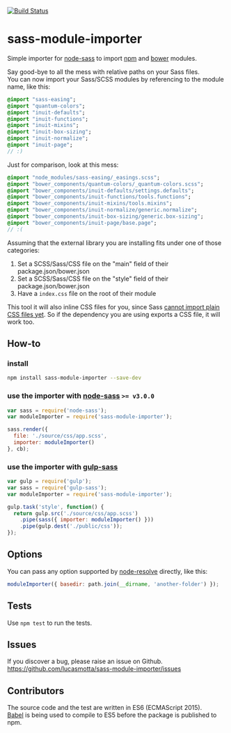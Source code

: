 [![Build Status](https://travis-ci.org/lucasmotta/sass-module-importer.svg?branch=master)](https://travis-ci.org/lucasmotta/sass-module-importer)

# sass-module-importer

Simple importer for [node-sass](https://github.com/sass/node-sass) to import [npm](https://www.npmjs.com) and [bower](http://bower.io/search/) modules.

Say good-bye to all the mess with relative paths on your Sass files.  
You can now import your Sass/SCSS modules by referencing to the module name, like this:

```sass
@import "sass-easing";
@import "quantum-colors";
@import "inuit-defaults";
@import "inuit-functions";
@import "inuit-mixins";
@import "inuit-box-sizing";
@import "inuit-normalize";
@import "inuit-page";
// :)
```

Just for comparison, look at this mess:

```sass
@import "node_modules/sass-easing/_easings.scss";
@import "bower_components/quantum-colors/_quantum-colors.scss";
@import "bower_components/inuit-defaults/settings.defaults";
@import "bower_components/inuit-functions/tools.functions";
@import "bower_components/inuit-mixins/tools.mixins";
@import "bower_components/inuit-normalize/generic.normalize";
@import "bower_components/inuit-box-sizing/generic.box-sizing";
@import "bower_components/inuit-page/base.page";
// :(
```

Assuming that the external library you are installing fits under one of those categories:
1. Set a SCSS/Sass/CSS file on the "main" field of their package.json/bower.json
2. Set a SCSS/Sass/CSS file on the "style" field of their package.json/bower.json
3. Have a `index.css` file on the root of their module

This tool it will also inline CSS files for you, since Sass [cannot import plain CSS files yet](https://github.com/sass/sass/issues/556). So if the dependency you are using exports a CSS file, it will work too.

## How-to

### install

```sh
npm install sass-module-importer --save-dev
```

### use the importer with [node-sass](https://github.com/sass/node-sass) `>= v3.0.0`

```js
var sass = require('node-sass');
var moduleImporter = require('sass-module-importer');

sass.render({
  file: './source/css/app.scss',
  importer: moduleImporter()
}, cb);
```

### use the importer with [gulp-sass](https://github.com/dlmanning/gulp-sass)

```js
var gulp = require('gulp');
var sass = require('gulp-sass');
var moduleImporter = require('sass-module-importer');

gulp.task('style', function() {
  return gulp.src('./source/css/app.scss')
    .pipe(sass({ importer: moduleImporter() }))
    .pipe(gulp.dest('./public/css'));
});
```

## Options
You can pass any option supported by [node-resolve](https://github.com/substack/node-resolve#resolveid-opts-cb) directly, like this:
```js
moduleImporter({ basedir: path.join(__dirname, 'another-folder') });
```

## Tests
Use `npm test` to run the tests.

## Issues
If you discover a bug, please raise an issue on Github. https://github.com/lucasmotta/sass-module-importer/issues

## Contributors
The source code and the test are written in ES6 (ECMAScript 2015).  
[Babel](https://babeljs.io) is being used to compile to ES5 before the package is published to npm.
